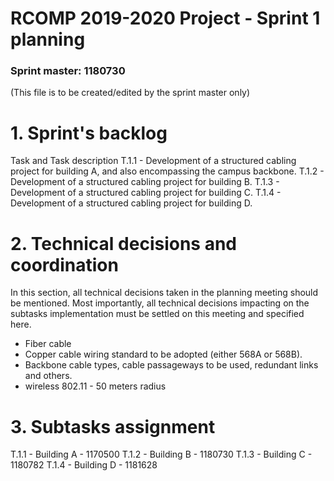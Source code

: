 RCOMP 2019-2020 Project - Sprint 1 planning
===========================================
### Sprint master: 1180730 ###
(This file is to be created/edited by the sprint master only)
# 1. Sprint's backlog #

Task and Task description
T.1.1 - Development of a structured cabling project for building A,
and also encompassing the campus backbone.
T.1.2 - Development of a structured cabling project for building B.
T.1.3 - Development of a structured cabling project for building C.
T.1.4 - Development of a structured cabling project for building D.


# 2. Technical decisions and coordination #
In this section, all technical decisions taken in the planning meeting should be mentioned. 		Most importantly, all technical decisions impacting on the subtasks implementation must be settled on this 		meeting and specified here.

- Fiber cable
- Copper cable wiring standard to be adopted (either 568A or 568B).
- Backbone cable types, cable passageways to be used, redundant links and others.
- wireless 802.11 - 50 meters radius

# 3. Subtasks assignment #

T.1.1 - Building A - 1170500
T.1.2 - Building B - 1180730
T.1.3 - Building C - 1180782
T.1.4 - Building D - 1181628
